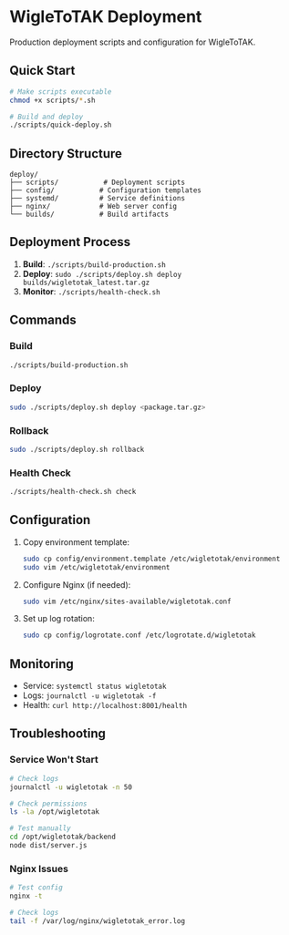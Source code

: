 # WigleToTAK Deployment

Production deployment scripts and configuration for WigleToTAK.

## Quick Start

```bash
# Make scripts executable
chmod +x scripts/*.sh

# Build and deploy
./scripts/quick-deploy.sh
```

## Directory Structure

```
deploy/
├── scripts/           # Deployment scripts
├── config/           # Configuration templates
├── systemd/          # Service definitions
├── nginx/            # Web server config
└── builds/           # Build artifacts
```

## Deployment Process

1. **Build**: `./scripts/build-production.sh`
2. **Deploy**: `sudo ./scripts/deploy.sh deploy builds/wigletotak_latest.tar.gz`
3. **Monitor**: `./scripts/health-check.sh`

## Commands

### Build
```bash
./scripts/build-production.sh
```

### Deploy
```bash
sudo ./scripts/deploy.sh deploy <package.tar.gz>
```

### Rollback
```bash
sudo ./scripts/deploy.sh rollback
```

### Health Check
```bash
./scripts/health-check.sh check
```

## Configuration

1. Copy environment template:
   ```bash
   sudo cp config/environment.template /etc/wigletotak/environment
   sudo vim /etc/wigletotak/environment
   ```

2. Configure Nginx (if needed):
   ```bash
   sudo vim /etc/nginx/sites-available/wigletotak.conf
   ```

3. Set up log rotation:
   ```bash
   sudo cp config/logrotate.conf /etc/logrotate.d/wigletotak
   ```

## Monitoring

- Service: `systemctl status wigletotak`
- Logs: `journalctl -u wigletotak -f`
- Health: `curl http://localhost:8001/health`

## Troubleshooting

### Service Won't Start
```bash
# Check logs
journalctl -u wigletotak -n 50

# Check permissions
ls -la /opt/wigletotak

# Test manually
cd /opt/wigletotak/backend
node dist/server.js
```

### Nginx Issues
```bash
# Test config
nginx -t

# Check logs
tail -f /var/log/nginx/wigletotak_error.log
```